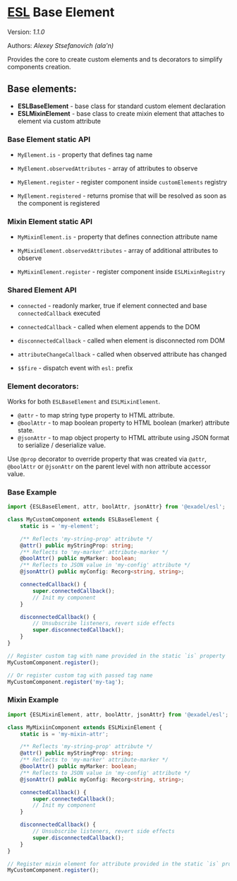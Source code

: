 # [ESL](../../../) Base Element

Version: *1.1.0*

Authors: *Alexey Stsefanovich (ala'n)*

<a name="intro"></a>

Provides the core to create custom elements and ts decorators to simplify components creation.

## Base elements:
- **ESLBaseElement** - base class for standard custom element declaration
- **ESLMixinElement** - base class to create mixin element that attaches to element via custom attribute

### Base Element static API
- `MyElement.is` - property that defines tag name
- `MyElement.observedAttributes` - array of attributes to observe

- `MyElement.register` - register component inside `customElements` registry
- `MyElement.registered` - returns promise that will be resolved as soon as the component is registered

### Mixin Element static API
- `MyMixinElement.is` - property that defines connection attribute name
- `MyMixinElement.observedAttributes` - array of additional attributes to observe

- `MyMixinElement.register` - register component inside `ESLMixinRegistry` 

### Shared Element API
- `connected` - readonly marker, true if element connected and base `connectedCallback` executed

- `connectedCallback` - called when element appends to the DOM
- `disconnectedCallback` - called when element is disconnected rom DOM
- `attributeChangeCallback` - called when observed attribute has changed

- `$$fire` - dispatch event with `esl:` prefix

### Element decorators:
Works for both `ESLBaseElement` and `ESLMixinElement`.

 - `@attr` - to map string type property to HTML attribute.
 - `@boolAttr` - to map boolean property to HTML boolean (marker) attribute state.
 - `@jsonAttr` - to map object property to HTML attribute using JSON format to serialize / deserialize value.

Use `@prop` decorator to override property 
that was created via `@attr`, `@boolAttr` or `@jsonAttr` on the parent level
with non attribute accessor value.

### Base Example

```ts
import {ESLBaseElement, attr, boolAttr, jsonAttr} from '@exadel/esl';

class MyCustomComponent extends ESLBaseElement {
    static is = 'my-element';

    /** Reflects 'my-string-prop' attribute */
    @attr() public myStringProp: string; 
    /** Reflects to 'my-marker' attribute-marker */
    @boolAttr() public myMarker: boolean; 
    /** Reflects to JSON value in 'my-config' attribute */
    @jsonAttr() public myConfig: Recorg<string, string>;

    connectedCallback() {
        super.connectedCallback();
        // Init my component
    }

    disconnectedCallback() {
        // Unsubscribe listeners, revert side effects
        super.disconnectedCallback();
    }
}

// Register custom tag with name provided in the static `is` property
MyCustomComponent.register();

// Or register custom tag with passed tag name
MyCustomComponent.register('my-tag');
```

### Mixin Example

```ts
import {ESLMixinElement, attr, boolAttr, jsonAttr} from '@exadel/esl';

class MyMixiinComponent extends ESLMixinElement {
    static is = 'my-mixin-attr';

    /** Reflects 'my-string-prop' attribute */
    @attr() public myStringProp: string; 
    /** Reflects to 'my-marker' attribute-marker */
    @boolAttr() public myMarker: boolean; 
    /** Reflects to JSON value in 'my-config' attribute */
    @jsonAttr() public myConfig: Recorg<string, string>;

    connectedCallback() {
        super.connectedCallback();
        // Init my component
    }

    disconnectedCallback() {
        // Unsubscribe listeners, revert side effects
        super.disconnectedCallback();
    }
}

// Register mixin element for attribute provided in the static `is` property
MyCustomComponent.register();
```
